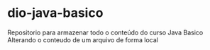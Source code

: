 # dio-java-basico
Repositorio para armazenar todo o conteúdo do curso Java Basico
Alterando o conteudo de um arquivo de forma local
